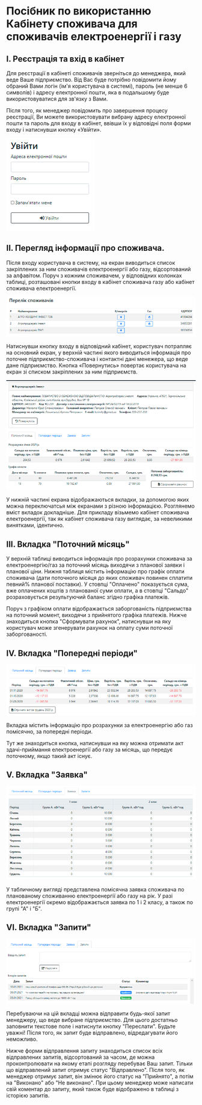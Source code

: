 # Посібник по використанню Кабінету споживача для споживачів електроенергії і газу

## I. Реєстрація та вхід в кабінет

Для реєстрації в кабінеті споживачів зверніться до менеджера, який веде Ваше підприємство. Від Вас буде потрібно повідомити йому обраний Вами логін (ім'я користувача в системі), пароль (не менше 6 символів) і адресу електронної пошти, яка в подальшому буде використовуватися для зв'язку з Вами.

Після того, як менеджер повідомить про завершення процесу реєстрації, Ви можете використовувати вибрану адресу електронної пошти та пароль для входу в кабінет, ввівши їх у відповідні поля форми входу і натиснувши кнопку «Увійти».

![Діалог входу в кабінет.](https://raw.githubusercontent.com/AlexGenK/Consumers_cabinet_LTKE/master/readme_img/img01.png)

## IІ. Перегляд інформації про споживача.

Після входу користувача в систему, на екран виводиться список закріплених за ним споживачів електроенергії або газу, відсортований за алфавітом. Поруч з кожним споживачем, у відповідних колонках таблиці, розташовані кнопки входу в кабінет споживача газу або кабінет споживача електроенергії.

![Список споживачів](https://raw.githubusercontent.com/AlexGenK/Consumers_cabinet_LTKE/master/readme_img/img02.png)

Натиснувши кнопку входу в відповідний кабінет, користувач потрапляє на основний екран, у верхній частині якого виводиться інформація про поточне підприємство-споживача і контактні дані менежера, що веде дане підприємство. Кнопка «Повернутись» повертає користувача на екран зі списком закріплених за ним підприємств.

![Інформація про споживача](https://raw.githubusercontent.com/AlexGenK/Consumers_cabinet_LTKE/master/readme_img/img03.png)

У нижній частині екрана відображаються вкладки, за допомогою яких можна переключатсья між екранами з різною інформацією. Розглянемо вміст вкладок докладніше. Для прикладу візьмемо кабінет споживача електроенергії, так як кабінет споживача газу виглядає, за невеликими винятками, ідентично.

## IІІ. Вкладка "Поточний місяць"

У верхній таблиці виводиться інформація про розрахунки споживача за електроенергію/газ за поточний місяць виходячи з планової заявки і планової ціни. Нижня таблиця містить інформацію про графік оплати споживача (дати поточного місяця до яких споживач повинен сплатити певний% планової поставки). У стовпці "Оплачено" показується сума, вже оплачених коштів з планованої суми оплати, а в стовпці "Сальдо" розраховується результуючий баланс згідно графіка платежів.

Поруч з графіком оплати відображається заборгованість підприємства на поточний момент, виходячи з прийнятого графіка платежів.
Нижче знаходиться кнопка "Сформувати рахунок", натиснувши на яку користувач може згенерувати рахунок на оплату суми поточної заборгованості.

## IV. Вкладка "Попередні періоди"

![Попередні періоди](https://raw.githubusercontent.com/AlexGenK/Consumers_cabinet_LTKE/master/readme_img/img04.png)

Вкладка містить інформацію про розрахунки за електроенергію або газ помісячно, за попередні періоди.

Тут же знаходиться кнопка, натиснувши на яку можна отримати акт здачі-приймання електроенергії або газу за місяць, що передує поточному, якщо такий акт існує.

## V. Вкладка "Заявка"

![Заявка](https://raw.githubusercontent.com/AlexGenK/Consumers_cabinet_LTKE/master/readme_img/img05.png)

У табличному вигляді представлена помісячна заявка споживача по планованому споживанню електроенергії або газу на рік. У разі електроенергії окремо відображається заявка по 1 і 2 класу, а також по групі "А" і "Б".

## VI. Вкладка "Запити"

![Запити](https://raw.githubusercontent.com/AlexGenK/Consumers_cabinet_LTKE/master/readme_img/img06.png)

Перебуваючи на цій вкладці можна відправити будь-якої запит менеджеру, що веде вибране підприємство. Для цього достатньо заповнити текстове поле і натиснути кнопку "Переслати". Будьте уважні! Після того, як запит буде відправлено, відредагувати його неможливо.

Нижче форми відправлення запиту знаходиться список всіх відправлених запитів, відсортований за часом, де можна проконтролювати на якому етапі розгляду перебуває Ваш запит. Тільки що відправлений запит отримує статус "Відправлено". Після того, як менеджер отримує запит, він змінює його статус на "Прийнято", а потім на "Виконано" або "Не виконано". При цьому менеджер може написати свій коментар до запиту, який також буде відображено в таблиці з історією запитів.
